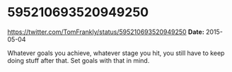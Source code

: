 # 595210693520949250
https://twitter.com/TomFrankly/status/595210693520949250
**Date:** 2015-05-04

Whatever goals you achieve, whatever stage you hit, you still have to keep doing stuff after that. Set goals with that in mind.
